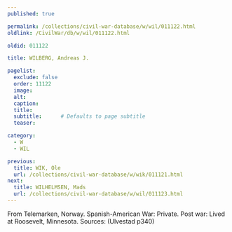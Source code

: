 ```yaml
---
published: true

permalink: /collections/civil-war-database/w/wil/011122.html
oldlink: /CivilWar/db/w/wil/011122.html

oldid: 011122

title: WILBERG, Andreas J.

pagelist:
  exclude: false
  order: 11122
  image: 
  alt:
  caption:
  title:
  subtitle:      # Defaults to page subtitle
  teaser:

category: 
  - W 
  - WIL

previous:
  title: WIK, Ole
  url: /collections/civil-war-database/w/wik/011121.html  
next:
  title: WILHELMSEN, Mads
  url: /collections/civil-war-database/w/wil/011123.html   
---
```

From Telemarken, Norway. Spanish-American War: Private. Post war: Lived at Roosevelt, Minnesota. Sources: (Ulvestad p340)